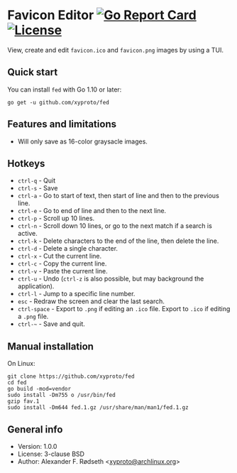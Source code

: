 # Favicon Editor [![Go Report Card](https://goreportcard.com/badge/github.com/xyproto/favicon)](https://goreportcard.com/report/github.com/xyproto/favicon) [![License](https://img.shields.io/badge/license-BSD-green.svg?style=flat)](https://raw.githubusercontent.com/xyproto/favicon/master/LICENSE)

View, create and edit `favicon.ico` and `favicon.png` images by using a TUI.

## Quick start

You can install `fed` with Go 1.10 or later:

    go get -u github.com/xyproto/fed

## Features and limitations

* Will only save as 16-color graysacle images.

## Hotkeys

* `ctrl-q` - Quit
* `ctrl-s` - Save
* `ctrl-a` - Go to start of text, then start of line and then to the previous line.
* `ctrl-e` - Go to end of line and then to the next line.
* `ctrl-p` - Scroll up 10 lines.
* `ctrl-n` - Scroll down 10 lines, or go to the next match if a search is active.
* `ctrl-k` - Delete characters to the end of the line, then delete the line.
* `ctrl-d` - Delete a single character.
* `ctrl-x` - Cut the current line.
* `ctrl-c` - Copy the current line.
* `ctrl-v` - Paste the current line.
* `ctrl-u` - Undo (`ctrl-z` is also possible, but may background the application).
* `ctrl-l` - Jump to a specific line number.
* `esc` - Redraw the screen and clear the last search.
* `ctrl-space` - Export to `.png` if editing an `.ico` file. Export to `.ico` if editing a `.png` file.
* `ctrl-~` - Save and quit.

## Manual installation

On Linux:

    git clone https://github.com/xyproto/fed
    cd fed
    go build -mod=vendor
    sudo install -Dm755 o /usr/bin/fed
    gzip fav.1
    sudo install -Dm644 fed.1.gz /usr/share/man/man1/fed.1.gz

## General info

* Version: 1.0.0
* License: 3-clause BSD
* Author: Alexander F. Rødseth &lt;xyproto@archlinux.org&gt;
